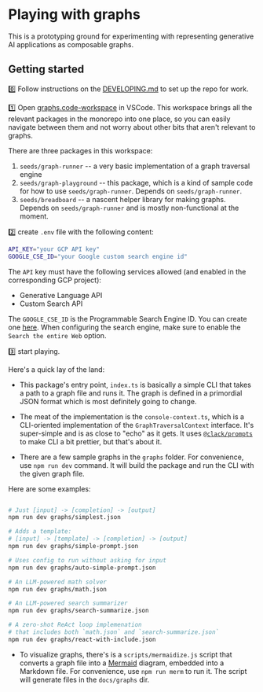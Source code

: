 # Playing with graphs

This is a prototyping ground for experimenting with representing generative AI applications as composable graphs.

## Getting started

:zero: Follow instructions on the [DEVELOPING.md](../../DEVELOPING.md) to set up the repo for work.

:one: Open [graphs.code-workspace](../../graphjs.code-workspace) in VSCode. This workspace brings all the relevant packages in the monorepo into one place, so you can easily navigate between them and not worry about other bits that aren't relevant to graphs.

There are three packages in this workspace:

1. `seeds/graph-runner` -- a very basic implementation of a graph traversal engine
2. `seeds/graph-playground` -- this package, which is a kind of sample code for how to use `seeds/graph-runner`. Depends on `seeds/graph-runner`.
3. `seeds/breadboard` -- a nascent helper library for making graphs. Depends on `seeds/graph-runner` and is mostly non-functional at the moment.

:two: create `.env` file with the following content:

```bash
API_KEY="your GCP API key"
GOOGLE_CSE_ID="your Google custom search engine id"
```

The `API` key must have the following services allowed (and enabled in the corresponding GCP project):

- Generative Language API
- Custom Search API

The `GOOGLE_CSE_ID` is the Programmable Search Engine ID. You can create one [here](https://programmablesearchengine.google.com/). When configuring the search engine, make sure to enable the `Search the entire Web` option.

:three: start playing.

Here's a quick lay of the land:

- This package's entry point, `index.ts` is basically a simple CLI that takes a path to a graph file and runs it. The graph is defined in a primordial JSON format which is most definitely going to change.

- The meat of the implementation is the `console-context.ts`, which is a CLI-oriented implementation of the `GraphTraversalContext` interface. It's super-simple and is as close to "echo" as it gets. It uses [`@clack/prompts`](https://github.com/natemoo-re/clack/tree/main/packages/prompts#readme) to make CLI a bit prettier, but that's about it.

- There are a few sample graphs in the `graphs` folder. For convenience, use `npm run dev` command. It will build the package and run the CLI with the given graph file.

Here are some examples:

```bash

# Just [input] -> [completion] -> [output]
npm run dev graphs/simplest.json

# Adds a template:
# [input] -> [template] -> [completion] -> [output]
npm run dev graphs/simple-prompt.json

# Uses config to run without asking for input
npm run dev graphs/auto-simple-prompt.json

# An LLM-powered math solver
npm run dev graphs/math.json

# An LLM-powered search summarizer
npm run dev graphs/search-summarize.json

# A zero-shot ReAct loop implemenation
# that includes both `math.json` and `search-summarize.json`
npm run dev graphs/react-with-include.json

```

- To visualize graphs, there's is a `scripts/mermaidize.js` script that converts a graph file into a [Mermaid](https://mermaid-js.github.io/mermaid/#/) diagram, embedded into a Markdown file. For convenience, use `npm run merm` to run it. The script will generate files in the `docs/graphs` dir.
